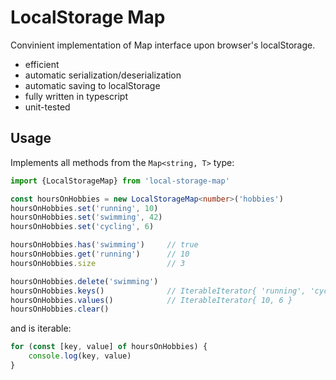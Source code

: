 # LocalStorage Map 
Convinient implementation of Map interface upon browser's localStorage. 

- efficient 
- automatic serialization/deserialization
- automatic saving to localStorage
- fully written in typescript
- unit-tested

## Usage 
Implements all methods from the `Map<string, T>` type: 
```typescript
import {LocalStorageMap} from 'local-storage-map'

const hoursOnHobbies = new LocalStorageMap<number>('hobbies')
hoursOnHobbies.set('running', 10)
hoursOnHobbies.set('swimming', 42)
hoursOnHobbies.set('cycling', 6)

hoursOnHobbies.has('swimming')     // true
hoursOnHobbies.get('running')      // 10
hoursOnHobbies.size                // 3

hoursOnHobbies.delete('swimming')
hoursOnHobbies.keys()              // IterableIterator{ 'running', 'cycling' }
hoursOnHobbies.values()            // IterableIterator{ 10, 6 }
hoursOnHobbies.clear()
```

and is iterable:
```typescript
for (const [key, value] of hoursOnHobbies) {
    console.log(key, value)
}
```
